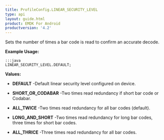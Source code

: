 ```yaml
---
title: ProfileConfig.LINEAR_SECURITY_LEVEL
type: api
layout: guide.html
product: EMDK For Android
productversion: '4.2'
---
```



Sets the number of times a bar code is read to confirm an accurate decode.
 
 

**Example Usage:**
	
	:::java	
	LINEAR_SECURITY_LEVEL.DEFAULT;


**Values:**

* **DEFAULT** -Default linear security level configured on device.

* **SHORT_OR_CODABAR** -Two times read redundancy if short bar code or Codabar.

* **ALL_TWICE** -Two times read redundancy for all bar codes (default).

* **LONG_AND_SHORT** -Two times read redundancy for long bar codes, three times for short bar codes.

* **ALL_THRICE** -Three times read redundancy for all bar codes.

